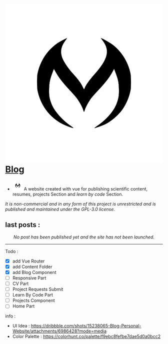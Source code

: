 # <img src="https://raw.githubusercontent.com/Mehranalam/Blog/3696e4c4dac4495ba91f7638ab3b48f9a7bddfd3/src/assets/Images/Icons/Mh.svg" alt="Blog Logo"> [Blog](#)

      
- <img src="https://raw.githubusercontent.com/Mehranalam/Blog/main/public/faviconFolder/favicon-32x32.png" alt="Blog Logo"> A website created with vue for publishing scientific content, resumes, projects Section and *learn by code* Section.

*It is non-commercial and in any form of this project is unrestricted and is published and maintained under the GPL-3.0 license.*

## last posts :

<div align="center">
       <i>
       No post has been published yet and the site has not been launched.
       </i>
   </div>
        <hr>
        
        
Todo :
- [X] add Vue Router
- [X] add Content Folder
- [X] add Blog Component
- [ ] Responsive Part
- [ ] CV Part
- [ ] Project Requests Submit
- [ ] Learn By Code Part
- [ ] Projects Component
- [ ] Home Part

info :
- UI Idea : https://dribbble.com/shots/15238065-Blog-Personal-Website/attachments/6986428?mode=media
- Color Palette : https://colorhunt.co/palette/f9ebc8fefbe7dae5d0a0bcc2

